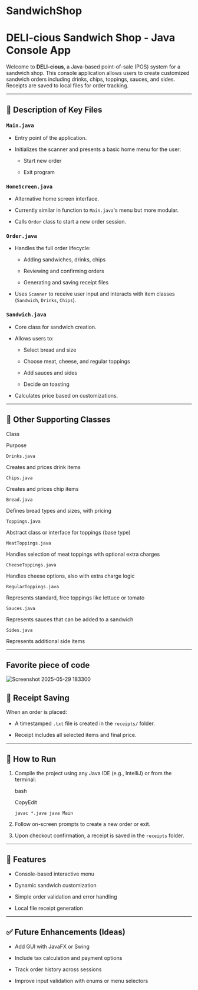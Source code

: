 # SandwichShop

# DELI-cious Sandwich Shop - Java Console App

Welcome to **DELI-cious**, a Java-based point-of-sale (POS) system for a sandwich shop. This console application allows users to create customized sandwich orders including drinks, chips, toppings, sauces, and sides. Receipts are saved to local files for order tracking.



----------

## 🧾 Description of Key Files

### `Main.java`

-   Entry point of the application.
    
-   Initializes the scanner and presents a basic home menu for the user:
    
    -   Start new order
        
    -   Exit program
        

### `HomeScreen.java`

-   Alternative home screen interface.
    
-   Currently similar in function to `Main.java`'s menu but more modular.
    
-   Calls `Order` class to start a new order session.
    

### `Order.java`

-   Handles the full order lifecycle:
    
    -   Adding sandwiches, drinks, chips
        
    -   Reviewing and confirming orders
        
    -   Generating and saving receipt files
        
-   Uses `Scanner` to receive user input and interacts with item classes (`Sandwich`, `Drinks`, `Chips`).
    

### `Sandwich.java`

-   Core class for sandwich creation.
    
-   Allows users to:
    
    -   Select bread and size
        
    -   Choose meat, cheese, and regular toppings
        
    -   Add sauces and sides
        
    -   Decide on toasting
        
-   Calculates price based on customizations.
    

----------

## 🍞 Other Supporting Classes

Class

Purpose

`Drinks.java`

Creates and prices drink items

`Chips.java`

Creates and prices chip items

`Bread.java`

Defines bread types and sizes, with pricing

`Toppings.java`

Abstract class or interface for toppings (base type)

`MeatToppings.java`

Handles selection of meat toppings with optional extra charges

`CheeseToppings.java`

Handles cheese options, also with extra charge logic

`RegularToppings.java`

Represents standard, free toppings like lettuce or tomato

`Sauces.java`

Represents sauces that can be added to a sandwich

`Sides.java`

Represents additional side items

----------
## Favorite piece of code
![Screenshot 2025-05-29 183300](https://github.com/user-attachments/assets/9b1ecc87-4f79-4218-a590-89008626fa77)


## 💾 Receipt Saving

When an order is placed:

-   A timestamped `.txt` file is created in the `receipts/` folder.
    
-   Receipt includes all selected items and final price.
    

----------

## 🚀 How to Run

1.  Compile the project using any Java IDE (e.g., IntelliJ) or from the terminal:
    
    bash
    
    CopyEdit
    
    `javac *.java
    java Main` 
    
2.  Follow on-screen prompts to create a new order or exit.
    
3.  Upon checkout confirmation, a receipt is saved in the `receipts` folder.
    

----------

## 📌 Features

-   Console-based interactive menu
    
-   Dynamic sandwich customization
    
-   Simple order validation and error handling
    
-   Local file receipt generation
    

----------

## ✅ Future Enhancements (Ideas)

-   Add GUI with JavaFX or Swing
    
-   Include tax calculation and payment options
    
-   Track order history across sessions
    
-   Improve input validation with enums or menu selectors
